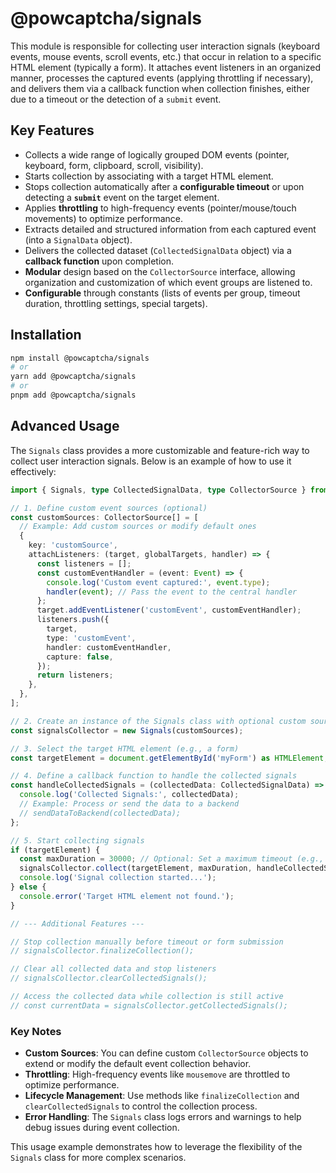# @powcaptcha/signals

This module is responsible for collecting user interaction signals (keyboard events, mouse events, scroll events, etc.) that occur in relation to a specific HTML element (typically a form). It attaches event listeners in an organized manner, processes the captured events (applying throttling if necessary), and delivers them via a callback function when collection finishes, either due to a timeout or the detection of a `submit` event.

## Key Features

- Collects a wide range of logically grouped DOM events (pointer, keyboard, form, clipboard, scroll, visibility).
- Starts collection by associating with a target HTML element.
- Stops collection automatically after a **configurable timeout** or upon detecting a **`submit`** event on the target element.
- Applies **throttling** to high-frequency events (pointer/mouse/touch movements) to optimize performance.
- Extracts detailed and structured information from each captured event (into a `SignalData` object).
- Delivers the collected dataset (`CollectedSignalData` object) via a **callback function** upon completion.
- **Modular** design based on the `CollectorSource` interface, allowing organization and customization of which event groups are listened to.
- **Configurable** through constants (lists of events per group, timeout duration, throttling settings, special targets).

## Installation

```bash
npm install @powcaptcha/signals
# or
yarn add @powcaptcha/signals
# or
pnpm add @powcaptcha/signals
```

## Advanced Usage

The `Signals` class provides a more customizable and feature-rich way to collect user interaction signals. Below is an example of how to use it effectively:

```typescript
import { Signals, type CollectedSignalData, type CollectorSource } from '@powcaptcha/signals';

// 1. Define custom event sources (optional)
const customSources: CollectorSource[] = [
  // Example: Add custom sources or modify default ones
  {
    key: 'customSource',
    attachListeners: (target, globalTargets, handler) => {
      const listeners = [];
      const customEventHandler = (event: Event) => {
        console.log('Custom event captured:', event.type);
        handler(event); // Pass the event to the central handler
      };
      target.addEventListener('customEvent', customEventHandler);
      listeners.push({
        target,
        type: 'customEvent',
        handler: customEventHandler,
        capture: false,
      });
      return listeners;
    },
  },
];

// 2. Create an instance of the Signals class with optional custom sources
const signalsCollector = new Signals(customSources);

// 3. Select the target HTML element (e.g., a form)
const targetElement = document.getElementById('myForm') as HTMLElement;

// 4. Define a callback function to handle the collected signals
const handleCollectedSignals = (collectedData: CollectedSignalData) => {
  console.log('Collected Signals:', collectedData);
  // Example: Process or send the data to a backend
  // sendDataToBackend(collectedData);
};

// 5. Start collecting signals
if (targetElement) {
  const maxDuration = 30000; // Optional: Set a maximum timeout (e.g., 30 seconds)
  signalsCollector.collect(targetElement, maxDuration, handleCollectedSignals);
  console.log('Signal collection started...');
} else {
  console.error('Target HTML element not found.');
}

// --- Additional Features ---

// Stop collection manually before timeout or form submission
// signalsCollector.finalizeCollection();

// Clear all collected data and stop listeners
// signalsCollector.clearCollectedSignals();

// Access the collected data while collection is still active
// const currentData = signalsCollector.getCollectedSignals();
```

### Key Notes

- **Custom Sources**: You can define custom `CollectorSource` objects to extend or modify the default event collection behavior.
- **Throttling**: High-frequency events like `mousemove` are throttled to optimize performance.
- **Lifecycle Management**: Use methods like `finalizeCollection` and `clearCollectedSignals` to control the collection process.
- **Error Handling**: The `Signals` class logs errors and warnings to help debug issues during event collection.

This usage example demonstrates how to leverage the flexibility of the `Signals` class for more complex scenarios.
